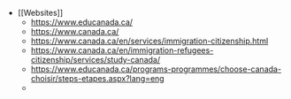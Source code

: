 - [[Websites]]
	- https://www.educanada.ca/
	- https://www.canada.ca/
	- https://www.canada.ca/en/services/immigration-citizenship.html
	- https://www.canada.ca/en/immigration-refugees-citizenship/services/study-canada/
	- https://www.educanada.ca/programs-programmes/choose-canada-choisir/steps-etapes.aspx?lang=eng
	-